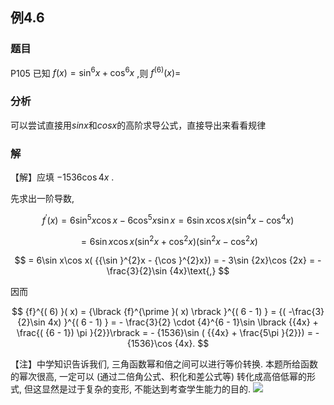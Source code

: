 ## 例4.6
### 题目
P105 已知 $f( x) = {\sin }^{6}x + {\cos }^{6}x$ ,则 ${f}^{( 6) }( x) =$
### 分析
可以尝试直接用$sinx$和$cosx$的高阶求导公式，直接导出来看看规律
### 解
【解】应填 $- {1536}\cos {4x}$ .

先求出一阶导数,

$$
{f}^{\prime }( x) = 6{\sin }^{5}x\cos x - 6{\cos }^{5}x\sin x = 6\sin x\cos x( {{\sin }^{4}x - {\cos }^{4}x})
$$

$$
= 6\sin x\cos x( {{\sin }^{2}x + {\cos }^{2}x}) ( {{\sin }^{2}x - {\cos }^{2}x})
$$

$$
= 6\sin x\cos x( {{\sin }^{2}x - {\cos }^{2}x}) = - 3\sin {2x}\cos {2x} = - \frac{3}{2}\sin {4x}\text{,}
$$

因而

$$
{f}^{( 6) }( x) = {\lbrack {f}^{\prime }( x) \rbrack }^{( 6 - 1) } = {( -\frac{3}{2}\sin 4x) }^{( 6 - 1) } = - \frac{3}{2} \cdot {4}^{6 - 1}\sin \lbrack {{4x} + \frac{( {6 - 1}) \pi }{2}}\rbrack = - {1536}\sin ( {{4x} + \frac{5\pi }{2}}) = - {1536}\cos {4x}.
$$

【注】中学知识告诉我们, 三角函数幂和倍之间可以进行等价转换. 本题所给函数的幂次很高, 一定可以 (通过二倍角公式、积化和差公式等) 转化成高倍低幂的形式, 但这显然是过于复杂的变形, 不能达到考查学生能力的目的.
![](https://img.hwenyi.tech/202410051029242.webp)
